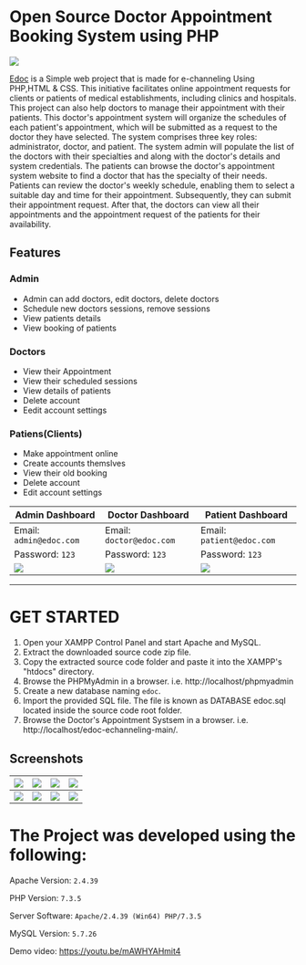 # Open Source Doctor Appointment Booking System using PHP

![](<https://github.com/hshnudr/edoc-echanneling/blob/main/Screenshots/Screenshot%20(1).png>)

[Edoc](https://github.com/HashenUdara/edoc-doctor-appointment-system/) is a Simple web project that is made for e-channeling Using PHP,HTML & CSS.
This initiative facilitates online appointment requests for clients or patients of medical establishments, including clinics and hospitals. This project can also help doctors to manage their appointment with their patients. This doctor's appointment system will organize the schedules of each patient's appointment, which will be submitted as a request to the doctor they have selected. The system comprises three key roles: administrator, doctor, and patient. The system admin will populate the list of the doctors with their specialties and along with the doctor's details and system credentials. The patients can browse the doctor's appointment system website to find a doctor that has the specialty of their needs. Patients can review the doctor's weekly schedule, enabling them to select a suitable day and time for their appointment. Subsequently, they can submit their appointment request. After that, the doctors can view all their appointments and the appointment request of the patients for their availability.

## Features

### Admin

- Admin can add doctors, edit doctors, delete doctors
- Schedule new doctors sessions, remove sessions
- View patients details
- View booking of patients

### Doctors

- View their Appointment
- View their scheduled sessions
- View details of patients
- Delete account
- Eedit account settings

### Patiens(Clients)

- Make appointment online
- Create accounts themslves
- View their old booking
- Delete account
- Edit account settings

| Admin Dashboard                                                                               | Doctor Dashboard                                                                              | Patient Dashboard                                                                             |
| --------------------------------------------------------------------------------------------- | --------------------------------------------------------------------------------------------- | --------------------------------------------------------------------------------------------- |
| Email: `admin@edoc.com`                                                                       | Email: `doctor@edoc.com`                                                                      | Email: `patient@edoc.com`                                                                     |
| Password: `123`                                                                               | Password: `123`                                                                               | Password: `123`                                                                               |
| ![](<https://github.com/hshnudr/edoc-echanneling/blob/main/Screenshots/Screenshot%20(3).png>) | ![](<https://github.com/hshnudr/edoc-echanneling/blob/main/Screenshots/Screenshot%20(9).png>) | ![](<https://github.com/hshnudr/edoc-echanneling/blob/main/Screenshots/Screenshot%20(6).png>) |

---

# GET STARTED

1. Open your XAMPP Control Panel and start Apache and MySQL.
2. Extract the downloaded source code zip file.
3. Copy the extracted source code folder and paste it into the XAMPP's "htdocs" directory.
4. Browse the PHPMyAdmin in a browser. i.e. http://localhost/phpmyadmin
5. Create a new database naming `edoc`.
6. Import the provided SQL file. The file is known as DATABASE edoc.sql located inside the source code root folder.
7. Browse the Doctor's Appointment Systsem in a browser. i.e. http://localhost/edoc-echanneling-main/.

## Screenshots

| ![](<https://github.com/hshnudr/edoc-echanneling/blob/main/Screenshots/Screenshot%20(1).png>) | ![](<https://github.com/hshnudr/edoc-echanneling/blob/main/Screenshots/Screenshot%20(2).png>) | ![](<https://github.com/hshnudr/edoc-echanneling/blob/main/Screenshots/Screenshot%20(3).png>) | ![](<https://github.com/hshnudr/edoc-echanneling/blob/main/Screenshots/Screenshot%20(4).png>) |
| --------------------------------------------------------------------------------------------- | --------------------------------------------------------------------------------------------- | --------------------------------------------------------------------------------------------- | --------------------------------------------------------------------------------------------- |
| ![](<https://github.com/hshnudr/edoc-echanneling/blob/main/Screenshots/Screenshot%20(5).png>) | ![](<https://github.com/hshnudr/edoc-echanneling/blob/main/Screenshots/Screenshot%20(6).png>) | ![](<https://github.com/hshnudr/edoc-echanneling/blob/main/Screenshots/Screenshot%20(7).png>) | ![](<https://github.com/hshnudr/edoc-echanneling/blob/main/Screenshots/Screenshot%20(8).png>) |

# The Project was developed using the following:

Apache Version: `2.4.39`

PHP Version: `7.3.5`

Server Software: `Apache/2.4.39 (Win64) PHP/7.3.5`

MySQL Version: `5.7.26`

Demo video: https://youtu.be/mAWHYAHmit4
